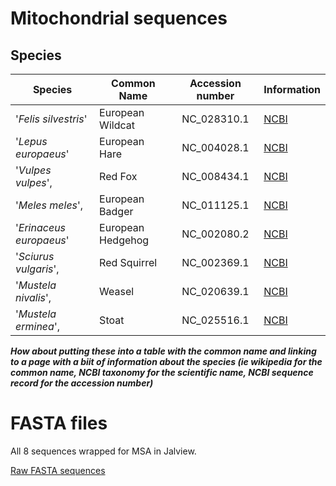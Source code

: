 # Mitochondrial sequences 

## Species
|Species                  |Common Name       | Accession number  | Information                                             |
| ----------------------- |------------------|:-----------------:| ------------------------------------------------------- |
|'*Felis silvestris*'     |European Wildcat  |NC_028310.1        |[NCBI](http://www.ncbi.nlm.nih.gov/nuccore/NC_028310.1)  |
|'*Lepus europaeus*'      |European Hare     |NC_004028.1        |[NCBI](http://www.ncbi.nlm.nih.gov/nuccore/NC_004028.1)  |
|'*Vulpes vulpes*',       |Red Fox           |NC_008434.1        |[NCBI](http://www.ncbi.nlm.nih.gov/nuccore/NC_008434.1)  |
|'*Meles meles*',         |European Badger   |NC_011125.1        |[NCBI](http://www.ncbi.nlm.nih.gov/nuccore/NC_011125.1)  |
|'*Erinaceus europaeus*'  |European Hedgehog |NC_002080.2        |[NCBI](http://www.ncbi.nlm.nih.gov/nuccore/NC_002080.2)  |
|'*Sciurus vulgaris*',    |Red Squirrel      |NC_002369.1        |[NCBI](http://www.ncbi.nlm.nih.gov/nuccore/NC_002369.1)  |
|'*Mustela nivalis*',     |Weasel            |NC_020639.1        |[NCBI](http://www.ncbi.nlm.nih.gov/nuccore/NC_020639.1)  |
|'*Mustela erminea*',     |Stoat             |NC_025516.1        |[NCBI](http://www.ncbi.nlm.nih.gov/nuccore/NC_025516.1)  |

**_How about putting these into a table with the common name and linking to a page with a biit of information about the species (ie wikipedia for the common name, NCBI taxonomy for the scientific name, NCBI sequence record for the accession number)_**

# FASTA files

All 8 sequences wrapped for MSA in Jalview.

[Raw FASTA sequences](all_sequences.FASTA)

